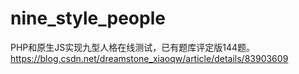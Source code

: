 # nine_style_people
PHP和原生JS实现九型人格在线测试，已有题库评定版144题。https://blog.csdn.net/dreamstone_xiaoqw/article/details/83903609

